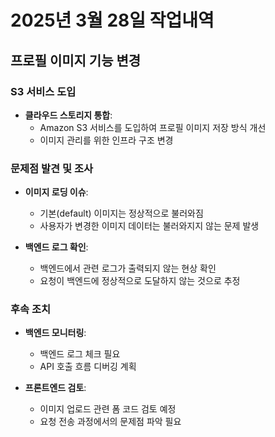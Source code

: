 # 2025년 3월 28일 작업내역

## 프로필 이미지 기능 변경

### S3 서비스 도입
- **클라우드 스토리지 통합**: 
  - Amazon S3 서비스를 도입하여 프로필 이미지 저장 방식 개선
  - 이미지 관리를 위한 인프라 구조 변경

### 문제점 발견 및 조사
- **이미지 로딩 이슈**:
  - 기본(default) 이미지는 정상적으로 불러와짐
  - 사용자가 변경한 이미지 데이터는 불러와지지 않는 문제 발생
  
- **백엔드 로그 확인**:
  - 백엔드에서 관련 로그가 출력되지 않는 현상 확인
  - 요청이 백엔드에 정상적으로 도달하지 않는 것으로 추정

### 후속 조치
- **백엔드 모니터링**:
  - 백엔드 로그 체크 필요
  - API 호출 흐름 디버깅 계획

- **프론트엔드 검토**:
  - 이미지 업로드 관련 폼 코드 검토 예정
  - 요청 전송 과정에서의 문제점 파악 필요
